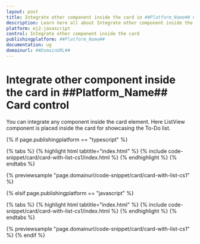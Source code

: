 ```yaml
---
layout: post
title: Integrate other component inside the card in ##Platform_Name## Card control | Syncfusion
description: Learn here all about Integrate other component inside the card in Syncfusion ##Platform_Name## Card control of Syncfusion Essential JS 2 and more.
platform: ej2-javascript
control: Integrate other component inside the card 
publishingplatform: ##Platform_Name##
documentation: ug
domainurl: ##DomainURL##
---
```


# Integrate other component inside the card in ##Platform_Name## Card control

You can integrate any component inside the card element. Here ListView component is placed inside the card for showcasing the To-Do list.

{% if page.publishingplatform == "typescript" %}

 {% tabs %}
{% highlight html tabtitle="index.html" %}
{% include code-snippet/card/card-with-list-cs1/index.html %}
{% endhighlight %}
{% endtabs %}
        
{% previewsample "page.domainurl/code-snippet/card/card-with-list-cs1" %}

{% elsif page.publishingplatform == "javascript" %}

{% tabs %}
{% highlight html tabtitle="index.html" %}
{% include code-snippet/card/card-with-list-cs1/index.html %}
{% endhighlight %}
{% endtabs %}

{% previewsample "page.domainurl/code-snippet/card/card-with-list-cs1" %}
{% endif %}